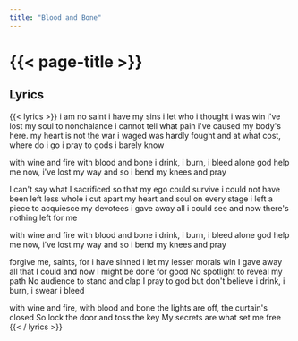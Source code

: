 ```yaml
---
title: "Blood and Bone"
---
```

# {{< page-title >}}

## Lyrics
{{< lyrics >}}
i am no saint i have my sins
i let who i thought i was win
i've lost my soul to nonchalance
i cannot tell what pain i've caused
my body's here. my heart is not
the war i waged was hardly fought
and at what cost, where do i go
i pray to gods i barely know

with wine and fire
with blood and bone
i drink, i burn, i bleed alone
god help me now,
i've lost my way
and so i bend my knees and pray

I can't say what I sacrificed
so that my ego could survive
i could not have been left less whole
i cut apart my heart and soul
on every stage i left a piece
to acquiesce my devotees
i gave away all i could see
and now there's nothing left for me

with wine and fire
with blood and bone
i drink, i burn, i bleed alone
god help me now,
i've lost my way
and so i bend my knees and pray

forgive me, saints, for i have sinned
i let my lesser morals win
I gave away all that I could
and now I might be done for good
No spotlight to reveal my path
No audience to stand and clap
I pray to god but don't believe
i drink, i burn, i swear i bleed



with wine and fire, with blood and bone
the lights are off, the curtain's closed
So lock the door and toss the key
My secrets are what set me free
{{< / lyrics >}}
